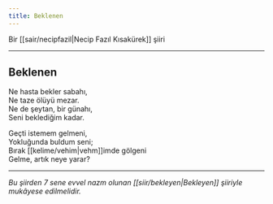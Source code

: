 ```yaml
---
title: Beklenen
---
```


Bir [[sair/necipfazil|Necip Fazıl Kısakürek]] şiiri

---

## Beklenen
Ne hasta bekler sabahı,  
Ne taze ölüyü mezar.  
Ne de şeytan, bir günahı,  
Seni beklediğim kadar.

Geçti istemem gelmeni,  
Yokluğunda buldum seni;  
Bırak [[kelime/vehim|vehm]]imde gölgeni  
Gelme, artık neye yarar?

---

*Bu şiirden 7 sene evvel nazm olunan [[siir/bekleyen|Bekleyen]] şiiriyle mukâyese edilmelidir.*